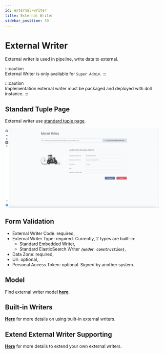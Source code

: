 ```yaml
---
id: external-writer  
title: External Writer  
sidebar_position: 30
---
```


# External Writer

External writer is used in pipeline, write data to external.

:::caution  
External Writer is only available for `Super Admin`.
:::

:::caution  
Implementation external writer must be packaged and deployed with doll instance.
:::

## Standard Tuple Page

External writer use [standard tuple page](../standard-tuple-page).

![Edit External Writer](images/external-writer.png)

## Form Validation

- External Writer Code: required,
- External Writer Type: required. Currently, 2 types are built-in:
	- Standard Embedded Writer,
	- Standard ElasticSearch Writer **_`(under construction)`_**,
- Data Zone: required,
- Url: optional,
- Personal Access Token: optional. Signed by another system.

## Model

Find external writer model **[here](../../tuples/external-writer)**.

## Built-in Writers
**[Here](../../doll/built-in/built-in-external-writers)** for more details on using built-in external writers.

## Extend External Writer Supporting

**[Here](../../doll/extend/extend-external-writer)** for more details to extend your own external writers.
